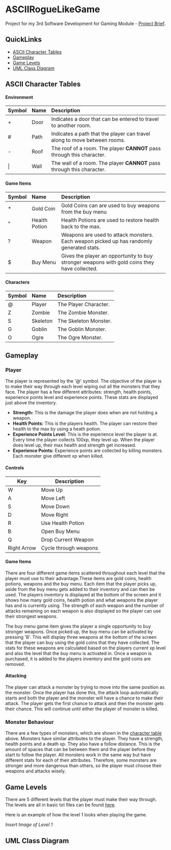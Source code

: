 # ASCIIRogueLikeGame
Project for my 3rd Software Development for Gaming Module - [Project Brief](https://github.com/rossliam2212/ASCIIRogueLikeGame/blob/main/Project%20Brief.pdf).

## QuickLinks
- [ASCII Character Tables](#ascii-character-tables)
- [Gameplay](#gameplay)
- [Game Levels](#game-levels)
- [UML Class Diagram](#uml-class-diagram)

## ASCII Character Tables

#### Environment
| **Symbol**      | **Name**  | **Description**                                                          |
|:----------------|:----------|:-------------------------------------------------------------------------|
| +               | Door      | Indicates a door that can be entered to travel to another room.          |
| #               | Path      | Indicates a path that the player can travel along to move between rooms. |
| -               | Roof      | The roof of a room. The player **CANNOT** pass through this character.   |
| &#124;          | Wall      | The wall of a room. The player **CANNOT** pass through this character.   |

#### Game Items
| **Symbol** | **Name**      | **Description**                                                                              |
|:-----------|:--------------|:---------------------------------------------------------------------------------------------|
| *          | Gold Coin     | Gold Coins can are used to buy weapons from the buy menu                                     |
| ^          | Health Potion | Health Potions are used to restore health back to the max.                                   |
| ?          | Weapon        | Weapons are used to attack monsters. Each weapon picked up has randomly generated stats.     |
| $          | Buy Menu      | Gives the player an opportunity to buy stronger weapons with gold coins they have collected. |

#### Characters
| **Symbol** | **Name** | **Description**       |
|:-----------|:---------|:----------------------|
| @          | Player   | The Player Character. |
| Z          | Zombie   | The Zombie Monster.   |
| S          | Skeleton | The Skeleton Monster. |
| G          | Goblin   | The Goblin Monster.   |
| O          | Ogre     | The Ogre Monster.     |


## Gameplay

### Player
The player is represented by the '@' symbol. The objective of the player is to make their way through
each level wiping out all the monsters that they face. The  player has a few different attributes: strength,
health points, experience points level and experience points. These stats are displayed just above the inventory.

- **Strength:** This is the damage the player does when are not holding a weapon.
- **Health Points:** This is the players health. The player can restore their health to the max by using a heath potion.
- **Experience Points Level:** This is the experience level the player is at. Every time the player collects 100xp, they level up. When the player does level up, their max health and strength get increased.
- **Experience Points:** Experience points are collected by killing monsters. Each monster give different xp when killed.

#### Controls
| **Key**     | **Description**       |
|-------------|-----------------------|
| W           | Move Up               |
| A           | Move Left             |
| S           | Move Down             |
| D           | Move Right            |
| R           | Use Health Potion     |
| B           | Open Buy Menu         |
| Q           | Drop Current Weapon   |
| Right Arrow | Cycle through weapons |

#### Game Items
There are four different game items scattered throughout each level that the player must use to their advantage.These
items are gold coins, health potions, weapons and the buy menu. Each item that the player picks up, aside from the buy 
menu gets added to their inventory and can then be used. The players inventory is displayed at the bottom of the screen 
and it shows how many gold coins, health potion and what weapons the player has and is currently using. The strength of 
each weapon and the number of attacks remaining on each weapon is also displayed so the player can use their strongest 
weapons.

The buy menu game item gives the player a single opportunity to buy stronger weapons. Once picked up, the buy menu can be 
activated by pressing 'B'. This will display three weapons at the bottom of the screen that the player can buy using the 
gold coins that they have collected. The stats for these weapons are calculated based on the players current xp level and also the 
level that the buy menu is activated in. Once a weapon is purchased, it is added to the players inventory and the gold 
coins are removed.

#### Attacking
The player can attack a monster by trying to move into the same position as the monster. Once the player has done this, the 
attack loop automatically starts and both the player and the monster will have a chance to make their attack. The player
gets the first chance to attack and then the monster gets their chance. This will continue until either the player of monster
is killed.



### Monster Behaviour
There are a few types of monsters, which are shown in the [character table](#ascii-character-tables) above. Monsters have
similar attributes to the player. They have a strength, health points and a death xp. They also have a follow distance.
This is the amount of spaces that can be between them and the player before they start to follow the player. All monsters
work in the same way but have different stats for each of their attributes. Therefore, some monsters are stronger and more
dangerous than others, so the player must choose their weapons and attacks wisely.

## Game Levels
There are 5 different levels that the player must make their way through. The levels are all in basic txt files can be 
found [here](https://github.com/rossliam2212/ASCIIRogueLikeGame/tree/main/Code/levels). 

Here is an example of how the level 1 looks when playing the game.

*Insert Image of Level 1*

## UML Class Diagram
